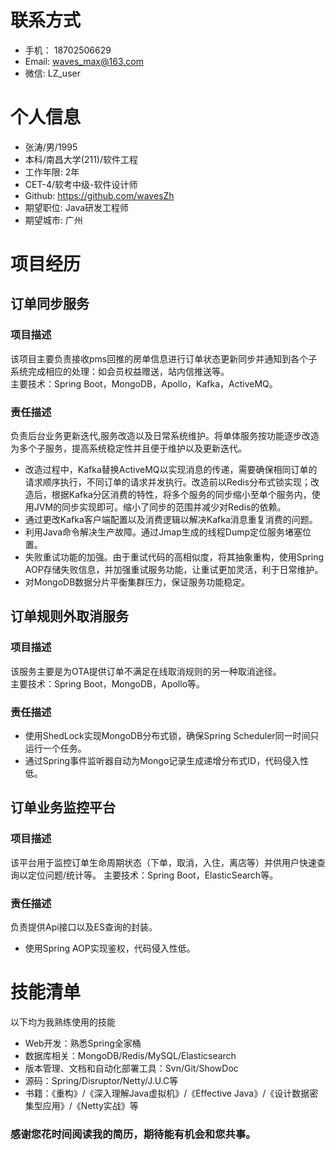 # 联系方式

* 手机： 18702506629 
* Email: waves_max@163.com 
* 微信: LZ_user

# 个人信息

* 张涛/男/1995
* 本科/南昌大学(211)/软件工程
* 工作年限: 2年
* CET-4/软考中级-软件设计师
* Github: https://github.com/wavesZh
* 期望职位: Java研发工程师
* 期望城市: 广州

# 项目经历

## 订单同步服务

### 项目描述

该项目主要负责接收pms回推的房单信息进行订单状态更新同步并通知到各个子系统完成相应的处理：如会员权益赠送，站内信推送等。   
主要技术：Spring Boot，MongoDB，Apollo，Kafka，ActiveMQ。

### 责任描述

负责后台业务更新迭代,服务改造以及日常系统维护。将单体服务按功能逐步改造为多个子服务，提高系统稳定性并且便于维护以及更新迭代。

* 改造过程中，Kafka替换ActiveMQ以实现消息的传递，需要确保相同订单的请求顺序执行，不同订单的请求并发执行。改造前以Redis分布式锁实现；改造后，根据Kafka分区消费的特性，将多个服务的同步缩小至单个服务内，使用JVM的同步实现即可。缩小了同步的范围并减少对Redis的依赖。
* 通过更改Kafka客户端配置以及消费逻辑以解决Kafka消息重复消费的问题。
* 利用Java命令解决生产故障。通过Jmap生成的线程Dump定位服务堵塞位置。
* 失败重试功能的加强。由于重试代码的高相似度，将其抽象重构，使用Spring AOP存储失败信息，并加强重试服务功能，让重试更加灵活，利于日常维护。
* 对MongoDB数据分片平衡集群压力，保证服务功能稳定。

## 订单规则外取消服务

### 项目描述

该服务主要是为OTA提供订单不满足在线取消规则的另一种取消途径。   
主要技术：Spring Boot，MongoDB，Apollo等。

### 责任描述

* 使用ShedLock实现MongoDB分布式锁，确保Spring Scheduler同一时间只运行一个任务。
* 通过Spring事件监听器自动为Mongo记录生成递增分布式ID，代码侵入性低。

## 订单业务监控平台

### 项目描述

该平台用于监控订单生命周期状态（下单，取消，入住，离店等）并供用户快速查询以定位问题/统计等。
主要技术：Spring Boot，ElasticSearch等。

### 责任描述

负责提供Api接口以及ES查询的封装。

* 使用Spring AOP实现鉴权，代码侵入性低。

<!-- # 开源项目和技术文章 -->

# 技能清单

以下均为我熟练使用的技能

- Web开发：熟悉Spring全家桶
- 数据库相关：MongoDB/Redis/MySQL/Elasticsearch
- 版本管理、文档和自动化部署工具：Svn/Git/ShowDoc
- 源码：Spring/Disruptor/Netty/J.U.C等
- 书籍：《重构》/《深入理解Java虚拟机》/《Effective Java》/《设计数据密集型应用》/《Netty实战》等


### 感谢您花时间阅读我的简历，期待能有机会和您共事。



